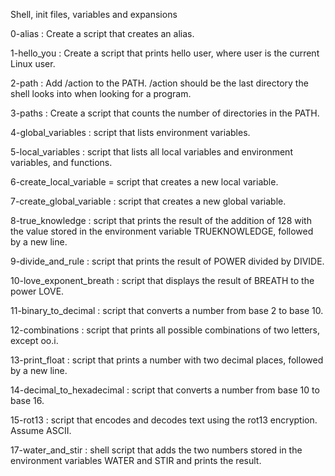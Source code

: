 Shell, init files, variables and expansions

0-alias : Create a script that creates an alias.

1-hello_you : Create a script that prints hello user, where user is the current Linux user.

2-path : Add /action to the PATH. /action should be the last directory the shell looks into when looking for a program.

3-paths : Create a script that counts the number of directories in the PATH.

4-global_variables : script that lists environment variables.

5-local_variables : script that lists all local variables and environment variables, and functions.

6-create_local_variable = script that creates a new local variable.

7-create_global_variable : script that creates a new global variable.

8-true_knowledge : script that prints the result of the addition of 128 with the value stored in the environment variable TRUEKNOWLEDGE, followed by a new line.

9-divide_and_rule : script that prints the result of POWER divided by DIVIDE.

10-love_exponent_breath : script that displays the result of BREATH to the power LOVE.

11-binary_to_decimal : script that converts a number from base 2 to base 10.

12-combinations : script that prints all possible combinations of two letters, except oo.i.

13-print_float : script that prints a number with two decimal places, followed by a new line.

14-decimal_to_hexadecimal : script that converts a number from base 10 to base 16.

15-rot13 : script that encodes and decodes text using the rot13 encryption. Assume ASCII.

17-water_and_stir : shell script that adds the two numbers stored in the environment variables WATER and STIR and prints the result.

